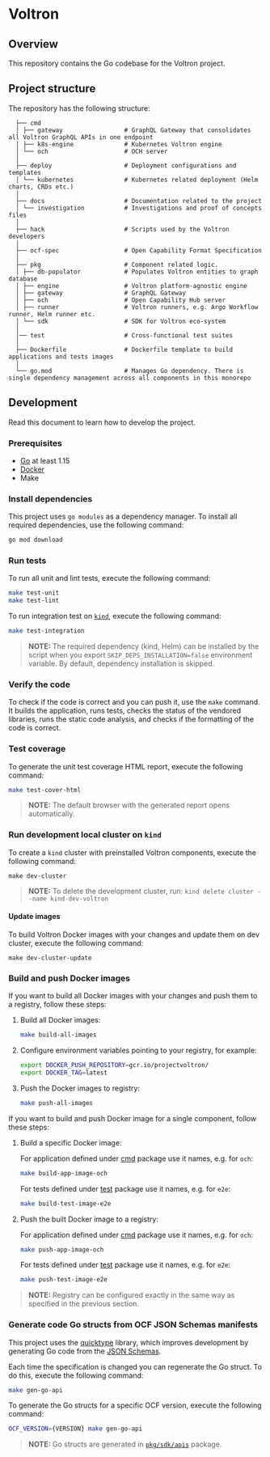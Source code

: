 # Voltron

## Overview

This repository contains the Go codebase for the Voltron project.

## Project structure

The repository has the following structure:

```
  ├── cmd
  │ ├── gateway                 # GraphQL Gateway that consolidates all Voltron GraphQL APIs in one endpoint
  │ ├── k8s-engine              # Kubernetes Voltron engine
  │ └── och                     # OCH server
  │
  ├── deploy                    # Deployment configurations and templates
  │ └── kubernetes              # Kubernetes related deployment (Helm charts, CRDs etc.)
  │
  ├── docs                      # Documentation related to the project
  │ └── investigation           # Investigations and proof of concepts files
  │
  ├── hack                      # Scripts used by the Voltron developers
  │
  ├── ocf-spec                  # Open Capability Format Specification
  │
  ├── pkg                       # Component related logic.
  │ ├── db-populator            # Populates Voltron entities to graph database
  │ ├── engine                  # Voltron platform-agnostic engine
  │ ├── gateway                 # GraphQL Gateway
  │ ├── och                     # Open Capability Hub server 
  │ ├── runner                  # Voltron runners, e.g. Argo Workflow runner, Helm runner etc.
  │ └── sdk                     # SDK for Voltron eco-system
  │
  │── test                      # Cross-functional test suites
  │
  ├── Dockerfile                # Dockerfile template to build applications and tests images
  │
  └── go.mod                    # Manages Go dependency. There is single dependency management across all components in this monorepo
```

## Development

Read this document to learn how to develop the project.

### Prerequisites

* [Go](https://golang.org/dl/) at least 1.15
* [Docker](https://www.docker.com/)
* Make

### Install dependencies

This project uses `go modules` as a dependency manager. To install all required dependencies, use the following command:

```bash
go mod download
```

### Run tests

To run all unit and lint tests, execute the following command:

```bash
make test-unit
make test-lint
```

To run integration test on [`kind`](https://kind.sigs.k8s.io/docs/user/quick-start/), execute the following command:

```bash
make test-integration
```

> **NOTE:** The required dependency (kind, Helm) can be installed by the script when you export `SKIP_DEPS_INSTALLATION=false` environment variable. By default, dependency installation is skipped.  

### Verify the code

To check if the code is correct and you can push it, use the `make` command. It builds the application, runs tests, checks the status of the vendored libraries, runs the static code analysis, and checks if the formatting of the code is correct.

### Test coverage

To generate the unit test coverage HTML report, execute the following command: 

```bash
make test-cover-html
```

> **NOTE:** The default browser with the generated report opens automatically.

### Run development local cluster on `kind` 

To create a `kind` cluster with preinstalled Voltron components, execute the following command:
```
make dev-cluster
```

> **NOTE:** To delete the development cluster, run: `kind delete cluster --name kind-dev-voltron`

#### Update images

To build Voltron Docker images with your changes and update them on dev cluster, execute the following command:

```
make dev-cluster-update
```

### Build and push Docker images

If you want to build all Docker images with your changes and push them to a registry, follow these steps:

1. Build all Docker images:
    
    ```bash
    make build-all-images 
    ```

2. Configure environment variables pointing to your registry, for example:

    ```bash
    export DOCKER_PUSH_REPOSITORY=gcr.io/projectvoltron/
    export DOCKER_TAG=latest
    ```

3. Push the Docker images to registry:

    ```bash
    make push-all-images
    ```

If you want to build and push Docker image for a single component, follow these steps:

1. Build a specific Docker image:
    
    For application defined under [cmd](./cmd) package use it names, e.g. for `och`:
    ```bash
    make build-app-image-och
    ```

    For tests defined under [test](./test) package use it names, e.g. for `e2e`:
    ```bash
    make build-test-image-e2e
    ```

3. Push the built Docker image to a registry:

    For application defined under [cmd](./cmd) package use it names, e.g. for `och`:
    ```bash
    make push-app-image-och
    ```

    For tests defined under [test](./test) package use it names, e.g. for `e2e`:
    ```bash
    make push-test-image-e2e
    ```

> **NOTE:** Registry can be configured exactly in the same way as specified in the previous section.


### Generate code Go structs from OCF JSON Schemas manifests 

This project uses the [quicktype](https://github.com/quicktype/quicktype) library, which improves development by 
generating Go code from the [JSON Schemas](ocf-spec/0.0.1/schema).

Each time the specification is changed you can regenerate the Go struct. To do this, execute the following command:
```bash
make gen-go-api
```

To generate the Go structs for a specific OCF version, execute the following command:
```bash
OCF_VERSION={VERSION} make gen-go-api
```

> **NOTE:** Go structs are generated in [`pkg/sdk/apis`](./pkg/sdk/apis) package.
